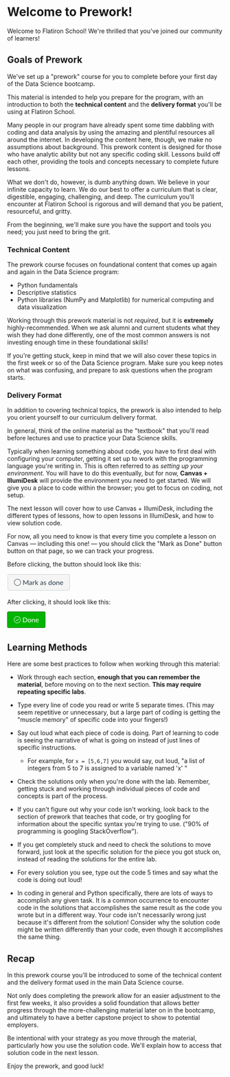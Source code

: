# Welcome to Prework!

Welcome to Flatiron School! We're thrilled that you've joined our community of learners!

## Goals of Prework

We've set up a "prework" course for you to complete before your first day of the Data Science bootcamp.

This material is intended to help you prepare for the program, with an introduction to both the **technical content** and the **delivery format** you'll be using at Flatiron School.

Many people in our program have already spent some time dabbling with coding and data analysis by using the amazing and plentiful resources all around the internet. In developing the content here, though, we make no assumptions about background. This prework content is designed for those who have analytic ability but not any specific coding skill. Lessons build off each other, providing the tools and concepts necessary to complete future lessons.

What we don't do, however, is dumb anything down. We believe in your infinite capacity to learn. We do our best to offer a curriculum that is clear, digestible, engaging, challenging, and deep. The curriculum you'll encounter at Flatiron School is rigorous and will demand that you be patient, resourceful, and gritty.

From the beginning, we'll make sure you have the support and tools you need; you just need to bring the grit.

### Technical Content

The prework course focuses on foundational content that comes up again and again in the Data Science program:

 - Python fundamentals
 - Descriptive statistics
 - Python libraries (NumPy and Matplotlib) for numerical computing and data visualization

Working through this prework material is not *required*, but it is **extremely** highly-recommended. When we ask alumni and current students what they wish they had done differently, one of the most common answers is not investing enough time in these foundational skills!

If you're getting stuck, keep in mind that we will also cover these topics in the first week or so of the Data Science program. Make sure you keep notes on what was confusing, and prepare to ask questions when the program starts.

### Delivery Format

In addition to covering technical topics, the prework is also intended to help you orient yourself to our curriculum delivery format.

In general, think of the online material as the "textbook" that you'll read before lectures and use to practice your Data Science skills.

Typically when learning something about code, you have to first deal with configuring your computer, getting it set up to work with the programming language you're writing in. This is often referred to as *setting up your environment*. You will have to do this eventually, but for now, **Canvas + IllumiDesk** will provide the environment you need to get started. We will give you a place to code within the browser; you get to focus on coding, not setup.

The next lesson will cover how to use Canvas + IllumiDesk, including the different types of lessons, how to open lessons in IllumiDesk, and how to view solution code.

For now, all you need to know is that every time you complete a lesson on Canvas — including this one! — you should click the "Mark as Done" button button on that page, so we can track your progress.

Before clicking, the button should look like this:

![mark as done button](images/mark_as_done.png)

After clicking, it should look like this:

![done button](images/done.png)

## Learning Methods

Here are some best practices to follow when working through this material:

- Work through each section, **enough that you can remember the material**, before moving on to the next section. **This may require repeating specific labs**.  

- Type every line of code you read or write 5 separate times.  (This may seem repetitive or unnecessary, but a large part of coding is getting the "muscle memory" of specific code into your fingers!)

- Say out loud what each piece of code is doing.  Part of learning to code is seeing the narrative of what is going on instead of just lines of specific instructions.
  - For example, for ```x = [5,6,7]``` you would say, out loud, "a list of integers from 5 to 7 is assigned to a variable named 'x' "
    
- Check the solutions only when you're done with the lab.  Remember, getting stuck and working through individual pieces of code and concepts is part of the process.  
    
- If you can't figure out why your code isn't working, look back to the section of prework that teaches that code, or try googling for information about the specific syntax you're trying to use.  ("90% of programming is googling StackOverflow").  
    
- If you get completely stuck and need to check the solutions to move forward, just look at the specific solution for the piece you got stuck on, instead of reading the solutions for the entire lab.

- For every solution you see, type out the code 5 times and say what the code is doing out loud!

- In coding in general and Python specifically, there are lots of ways to accomplish any given task.  It is a common occurrence to encounter code in the solutions that accomplishes the same result as the code you wrote but in a different way.  Your code isn't necessarily wrong just because it's different from the solution!  Consider why the solution code might be written differently than your code, even though it accomplishes the same thing.  
  
## Recap

In this prework course you'll be introduced to some of the technical content and the delivery format used in the main Data Science course.

Not only does completing the prework allow for an easier adjustment to the first few weeks, it also provides a solid foundation that allows better progress through the more-challenging material later on in the bootcamp, and ultimately to have a better capstone project to show to potential employers.

Be intentional with your strategy as you move through the material, particularly how you use the solution code. We'll explain how to access that solution code in the next lesson.

Enjoy the prework, and good luck! 
